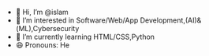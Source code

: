 - 👋 Hi, I’m @islam
- 👀 I’m interested in Software/Web/App Development,(AI)&(ML),Cybersecurity
- 🌱 I’m currently learning HTML/CSS,Python
- 😄 Pronouns: He
<!---
islam00006/islam00006 is a ✨ special ✨ repository because its `README.md` (this file) appears on your GitHub profile.
You can click the Preview link to take a look at your changes.
--->
